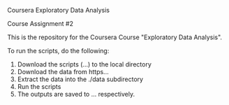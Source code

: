 Coursera Exploratory Data Analysis

Course Assignment  #2

This is the repository for the Coursera Course "Exploratory Data Analysis".

To run the scripts, do the following:

1. Download the scripts (...) to the local directory
2. Download the data from https...
3. Extract the data into the ./data subdirectory
4. Run the scripts
5. The outputs are saved to ... respectively.
 
